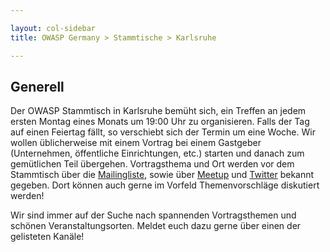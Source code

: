 ```yaml
---

layout: col-sidebar
title: OWASP Germany > Stammtische > Karlsruhe

---
```


## Generell

Der OWASP Stammtisch in Karlsruhe bemüht sich, ein Treffen an jedem ersten Montag eines Monats um 19:00 Uhr zu organisieren. Falls der Tag auf einen Feiertag fällt, so verschiebt sich der Termin um eine Woche. Wir wollen üblicherweise mit einem Vortrag bei einem Gastgeber (Unternehmen, öffentliche Einrichtungen, etc.) starten und danach zum gemütlichen Teil übergehen. Vortragsthema und Ort werden vor dem Stammtisch über die [Mailingliste](https://groups.google.com/a/owasp.org/group/germany-chapter/), sowie über [Meetup](https://www.meetup.com/owasp-karlsruhe/) und [Twitter](https://twitter.com/owasp_ka) bekannt gegeben. Dort können auch gerne im Vorfeld Themenvorschläge diskutiert werden!

Wir sind immer auf der Suche nach spannenden Vortragsthemen und schönen Veranstaltungsorten. Meldet euch dazu gerne über einen der gelisteten Kanäle!

